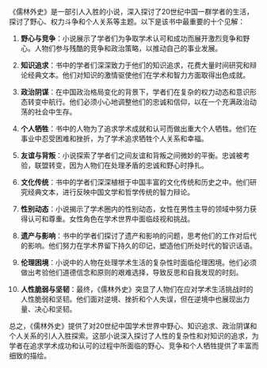 《儒林外史》是一部引人入胜的小说，深入探讨了20世纪中国一群学者的生活，探讨了野心、权力斗争和个人关系等主题。以下是该书中最重要的十个见解：

1. **野心与竞争**：小说展示了学者们为争取学术认可和成功而展开激烈竞争和野心。人物们参与残酷的竞争和政治策略，以推动自己的事业发展。

2. **知识追求**：书中的学者们深深致力于他们的知识追求，花费大量时间研究和辩论经典文本。他们对知识的激情驱使他们在学术和智力方面取得出色成就。

3. **政治阴谋**：在中国政治格局变化的背景下，学者们在复杂的权力动态和意识形态转变中航行。他们必须小心地调整他们的忠诚和信仰，以在一个充满政治动荡的社会中生存。

4. **个人牺牲**：书中的人物为了追求学术成就和认可而做出重大个人牺牲。他们在事业中忍受困难和挫折，为了学术追求牺牲个人关系和幸福。

5. **友谊与背叛**：小说探索了学者们之间友谊和背叛之间微妙的平衡。忠诚被考验，联盟转变，因为人物们在处理矛盾的忠诚和野心时挣扎。

6. **文化传统**：书中的学者们深深植根于中国丰富的文化传统和历史之中。他们研究经典文本，进行反映中国文学和哲学传统的智力辩论。

7. **性别动态**：小说揭示了学术圈内的性别动态，女性在男性主导的领域中努力获得认可和尊重。女性角色在学术世界中面临歧视和挑战。

8. **遗产与影响**：书中的学者们探讨了遗产和影响的问题，思考他们的工作对后代的影响。他们努力在学术界留下持久的印记，塑造他们所处时代的智识话语。

9. **伦理困境**：小说中的人物在处理学术生活的复杂性时面临伦理困境。他们必须做出考验他们道德信念和原则的艰难选择，导致反思和自我发现的时刻。

10. **人性脆弱与坚韧**：最终，《儒林外史》突显了人物们在应对学术生活挑战时的人性脆弱和坚韧。他们面对逆境、挫折和个人失误，但在逆境中也展现出力量、决心和坚韧。

总之，《儒林外史》提供了对20世纪中国学术世界中野心、知识追求、政治阴谋和个人关系的引人入胜探索。这部小说深入探讨了人性的复杂性和对知识的追求，为学者在追求学术成功和认可的过程中所面临的野心、竞争和个人牺牲提供了丰富而细致的描绘。